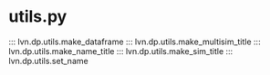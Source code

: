 # utils.py

<!-- ::: lvn.dp.utils.bold
::: lvn.dp.utils.progress -->
::: lvn.dp.utils.make_dataframe
::: lvn.dp.utils.make_multisim_title
::: lvn.dp.utils.make_name_title
::: lvn.dp.utils.make_sim_title
::: lvn.dp.utils.set_name
